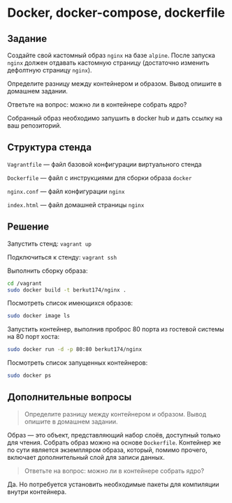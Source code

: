 # Docker, docker-compose, dockerfile

## Задание

Создайте свой кастомный образ `nginx` на базе `alpine`. После запуска `nginx` должен отдавать кастомную страницу (достаточно изменить дефолтную страницу `nginx`).

Определите разницу между контейнером и образом. Вывод опишите в домашнем задании.

Ответьте на вопрос: можно ли в контейнере собрать ядро?

Собранный образ необходимо запушить в docker hub и дать ссылку на ваш репозиторий.

## Структура стенда

`Vagrantfile` — файл базовой конфигурации виртуального стенда

`Dockerfile` — файл c инструкциями для сборки образа `docker`

`nginx.conf` — файл конфигурации `nginx`

`index.html` — файл домашней страницы `nginx`

## Решение

Запустить стенд: `vagrant up`

Подключиться к стенду: `vagrant ssh`

Выполнить сборку образа:

```bash
cd /vagrant
sudo docker build -t berkut174/nginx .
```

Посмотреть список имеющихся образов:

```bash
sudo docker image ls
```

Запустить контейнер, выполнив проброс 80 порта из гостевой системы на 80 порт хоста:

```bash
sudo docker run -d -p 80:80 berkut174/nginx
```

Посмотреть список запущенных контейнеров:

```bash
sudo docker ps
```

## Дополнительные вопросы

> Определите разницу между контейнером и образом. Вывод опишите в домашнем задании.

Образ — это объект, представляющий набор слоёв, доступный только для чтения. Собрать образ можно на основе `Dockerfile`.
Контейнер же по сути является экземпляром образа, который, помимо прочего, включает дополнительный слой для записи данных.

> Ответьте на вопрос: можно ли в контейнере собрать ядро?

Да. Но потребуется установить необходимые пакеты для компиляции внутри контейнера.
